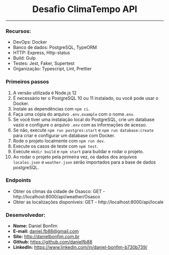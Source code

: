 <h1 align="center">Desafio ClimaTempo API</h1>

___

### Recursos:
  
- DevOps: Docker
- Banco de dados: PostgreSQL, TypeORM
- HTTP: Express, Http-status
- Build: Gulp
- Testes: Jest, Faker, Supertest
- Organização: Typescript, Lint, Prettier

### Primeiros passos

1. A versão utilizada é Node.js 12
2. É necessário ter o PostgreSQL 10 ou 11 instalado, ou você pode usar o Docker.
3. Instale as dependências com `npm ci`.
4. Faça uma cópia do arquivo `.env.example` com o nome`.env`.
5. Se você tiver uma instalação local do PostgreSQL, crie um database vazio e configure o arquivo `.env` com as informações de acesso.
6. Se não, execute `npm run postgres:start` e `npm run database:create` para criar e configurar um database com Docker.
7. Rode o projeto localmente com `npm run dev`.
8. Execute os casos de teste com `npm test`.
9. Execute `mkdir build` e `npm start` para buildar e rodar o projeto.
10. Ao rodar o projeto pela primeira vez, os dados dos arquivos `locales.json` e `weather.json` serão importados para a base de dados postgreSQL.

### Endpoints
- Obter os climas da cidade de Osasco: GET - http://localhost:8000/api/weather/Osasco
- Obter as localizações disponíveis: GET - http://localhost:8000/api/locale


### Desenvolvedor:
  - **Nome:** Daniel Bonfim
  - **E-mail:** daniel.fb88@gmail.com
  - **Site:** http://danielbonfim.com.br
  - **Github:** https://github.com/danielfb88
  - **LinkedIn:** https://www.linkedin.com/in/daniel-bonfim-b730b739/
